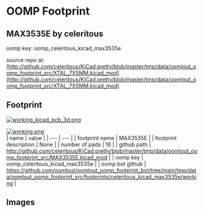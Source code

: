 # OOMP Footprint  
## MAX3535E  by celeritous  
  
oomp key: oomp_celeritous_kicad_max3535e  
  
source repo at: [http://github.com/celeritous/KiCad.pretty/blob/master/tmp/data/oomlout_oomp_footprint_src/XTAL_7X5MM.kicad_mod](http://github.com/celeritous/KiCad.pretty/blob/master/tmp/data/oomlout_oomp_footprint_src/XTAL_7X5MM.kicad_mod)  
## Footprint  
  
[![working_kicad_pcb_3d.png](working_kicad_pcb_3d_600.png)](working_kicad_pcb_3d.png)  
  
[![working.png](working_600.png)](working.png)  
| name | value | 
| --- | --- | 
| footprint name | MAX3535E | 
| footprint description | None | 
| number of pads | 16 | 
| github path | http://github.com/celeritous/KiCad.pretty/blob/master/tmp/data/oomlout_oomp_footprint_src/MAX3535E.kicad_mod | 
| oomp key | oomp_celeritous_kicad_max3535e | 
| oomp bot github | https://github.com/oomlout/oomlout_oomp_footprint_bot/tree/main/tmp/data/oomlout_oomp_footprint_src/footprints/celeritous_kicad_max3535e/working | 
## Images  
